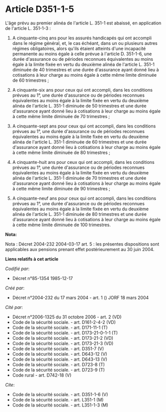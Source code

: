 # Article D351-1-5

L'âge prévu au premier alinéa de l'article L. 351-1 est abaissé, en application de l'article L. 351-1-3 :

1. A cinquante-cinq ans pour les assurés handicapés qui ont accompli dans le régime général, et, le cas échéant, dans un ou
plusieurs autres régimes obligatoires, alors qu'ils étaient atteints d'une incapacité permanente au moins égale à celle
prévue à l'article D. 351-1-6, une durée d'assurance ou de périodes reconnues équivalentes au moins égale à la limite fixée
en vertu du deuxième alinéa de l'article L. 351-1 diminuée de 40 trimestres et une durée d'assurance ayant donné lieu à
cotisations à leur charge au moins égale à cette même limite diminuée de 60 trimestres ;

2. A cinquante-six ans pour ceux qui ont accompli, dans les conditions prévues au 1°, une durée d'assurance ou de périodes
reconnues équivalentes au moins égale à la limite fixée en vertu du deuxième alinéa de l'article L. 351-1 diminuée de 50
trimestres et une durée d'assurance ayant donné lieu à cotisations à leur charge au moins égale à cette même limite diminuée
de 70 trimestres ;

3. A cinquante-sept ans pour ceux qui ont accompli, dans les conditions prévues au 1°, une durée d'assurance ou de périodes
reconnues équivalentes au moins égale à la limite fixée en vertu du deuxième alinéa de l'article L. 351-1 diminuée de 60
trimestres et une durée d'assurance ayant donné lieu à cotisations à leur charge au moins égale à cette même limite diminuée
de 80 trimestres ;

4. A cinquante-huit ans pour ceux qui ont accompli, dans les conditions prévues au 1°, une durée d'assurance ou de périodes
reconnues équivalentes au moins égale à la limite fixée en vertu du deuxième alinéa de l'article L. 351-1 diminuée de 70
trimestres et une durée d'assurance ayant donné lieu à cotisations à leur charge au moins égale à cette même limite diminuée
de 90 trimestres ;

5. A cinquante-neuf ans pour ceux qui ont accompli, dans les conditions prévues au 1°, une durée d'assurance ou de périodes
reconnues équivalentes au moins égale à la limite fixée en vertu du deuxième alinéa de l'article L. 351-1 diminuée de 80
trimestres et une durée d'assurance ayant donné lieu à cotisations à leur charge au moins égale à cette même limite diminuée
de 100 trimestres.

**Nota:**

Nota : Décret 2004-232 2004-03-17 art. 5 : les présentes dispositions sont applicables aux pensions prenant effet
postérieurement au 30 juin 2004.

**Liens relatifs à cet article**

_Codifié par_:

  - Décret n°85-1354 1985-12-17

_Créé par_:

  - Décret n°2004-232 du 17 mars 2004 - art. 1 () JORF 18 mars 2004

_Cité par_:

  - Décret n°2006-1325 du 31 octobre 2006 - art. 2 (VD)
  - Code de la sécurité sociale. - art. D161-2-4-2 (VD)
  - Code de la sécurité sociale. - art. D171-11-1 (T)
  - Code de la sécurité sociale. - art. D173-21-0-1-1 (T)
  - Code de la sécurité sociale. - art. D173-21-2 (VD)
  - Code de la sécurité sociale. - art. D173-21-3 (VD)
  - Code de la sécurité sociale. - art. D351-7 (V)
  - Code de la sécurité sociale. - art. D643-12 (V)
  - Code de la sécurité sociale. - art. D643-13 (V)
  - Code de la sécurité sociale. - art. D723-8 (T)
  - Code de la sécurité sociale. - art. D723-9 (T)
  - Code rural - art. D742-18 (V)

_Cite_:

  - Code de la sécurité sociale. - art. D351-1-6 (V)
  - Code de la sécurité sociale. - art. L351-1 (M)
  - Code de la sécurité sociale. - art. L351-1-3 (M)
